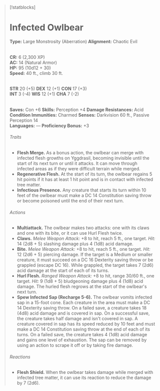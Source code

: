 >[!statblocks]
># Infected Owlbear
>**Type:** Large Monstrosity (Aberration)
>**Alignment:** Chaotic Evil
>######
> **CR:** 6 (2,300 XP)  
> **AC:** 14 (Natural Armor)  
> **HP:** 95 (10d12 + 30)  
> **Speed:** 40 ft., climb 30 ft. 
>######
> **STR** 20 (+5) **DEX** 12 (+1) **CON** 17 (+3)  
> **INT** 3 (-4) **WIS** 12 (+1) **CHA** 7 (-2) 
>######
> **Saves:** Con +6
> **Skills:** Perception +4
> **Damage Resistances:** Acid
> **Condition Immunities:** Charmed
> **Senses:** Darkvision 60 ft., Passive Perception 14  
> **Languages:** —
> **Proficiency Bonus:** +3
>###### Traits
> - **Flesh Merge.** As a bonus action, the owlbear can merge with infected flesh growths on Yggdrasil, becoming invisible until the start of its next turn or until it attacks. It can move through infected areas as if they were difficult terrain while merged.
> - **Regenerative Flesh.** At the start of its turn, the owlbear regains 5 hit points if it has at least 1 hit point and is in contact with infected tree matter.
> - **Infectious Presence.** Any creature that starts its turn within 10 feet of the owlbear must make a DC 14 Constitution saving throw or become poisoned until the end of their next turn.
>###### Actions
> - **Multiattack.** The owlbear makes two attacks: one with its claws and one with its bite, or it can use Hurl Flesh twice.
> - **Claws.** *Melee Weapon Attack:* +8 to hit, reach 5 ft., one target. *Hit:* 14 (2d8 + 5) slashing damage plus 4 (1d8) acid damage.
> - **Bite.** *Melee Weapon Attack:* +8 to hit, reach 5 ft., one target. *Hit:* 12 (2d6 + 5) piercing damage. If the target is a Medium or smaller creature, it must succeed on a DC 16 Dexterity saving throw or be grappled (escape DC 16). While grappled, the target takes 7 (2d6) acid damage at the start of each of its turns.
> - **Hurl Flesh.** *Ranged Weapon Attack:* +8 to hit, range 30/60 ft., one target. *Hit:* 9 (1d8 + 5) bludgeoning damage plus 4 (1d8) acid damage. The hurled flesh regrows at the start of the owlbear's next turn.
> - **Spew Infected Sap (Recharge 5-6).** The owlbear vomits infected sap in a 15-foot cone. Each creature in the area must make a DC 14 Dexterity saving throw. On a failed save, a creature takes 18 (4d8) acid damage and is covered in sap. On a successful save, the creature takes half damage and isn't covered in sap. A creature covered in sap has its speed reduced by 10 feet and must make a DC 14 Constitution saving throw at the end of each of its turns. On a failed save, the creature takes 4 (1d8) acid damage and gains one level of exhaustion. The sap can be removed by using an action to scrape it off or by taking fire damage.
>###### Reactions  
> - **Flesh Shield.** When the owlbear takes damage while merged with infected tree matter, it can use its reaction to reduce the damage by 7 (2d6).
